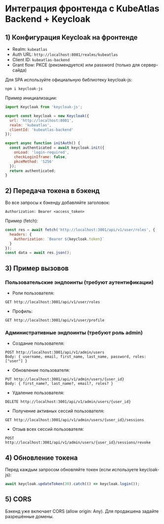 # Интеграция фронтенда с KubeAtlas Backend + Keycloak

## 1) Конфигурация Keycloak на фронтенде

- Realm: `kubeatlas`
- Auth URL: `http://localhost:8081/realms/kubeatlas`
- Client ID: `kubeatlas-backend`
- Grant flow: PKCE (рекомендуется) или password (только для сервер-сайда)

Для SPA используйте официальную библиотеку keycloak-js:
```
npm i keycloak-js
```
Пример инициализации:
```js
import Keycloak from 'keycloak-js';

export const keycloak = new Keycloak({
  url: 'http://localhost:8081',
  realm: 'kubeatlas',
  clientId: 'kubeatlas-backend'
});

export async function initAuth() {
  const authenticated = await keycloak.init({
    onLoad: 'login-required',
    checkLoginIframe: false,
    pkceMethod: 'S256'
  });
  return authenticated;
}
```

## 2) Передача токена в бэкенд

Во все запросы к бэкенду добавляйте заголовок:
```
Authorization: Bearer <access_token>
```
Пример (fetch):
```js
const res = await fetch('http://localhost:3001/api/v1/user/roles', {
  headers: {
    Authorization: `Bearer ${keycloak.token}`
  }
});
const data = await res.json();
```

## 3) Пример вызовов

### Пользовательские эндпоинты (требуют аутентификации)

- Роли пользователя:
```
GET http://localhost:3001/api/v1/user/roles
```
- Профиль:
```
GET http://localhost:3001/api/v1/user/profile
```

### Административные эндпоинты (требуют роль admin)

- Создание пользователя:
```
POST http://localhost:3001/api/v1/admin/users
Body: { username, email, first_name, last_name, password, roles: ["user"] }
```

- Обновление пользователя:
```
PUT http://localhost:3001/api/v1/admin/users/{user_id}
Body: { first_name?, last_name?, email?, roles? }
```

- Удаление пользователя:
```
DELETE http://localhost:3001/api/v1/admin/users/{user_id}
```

- Получение активных сессий пользователя:
```
GET http://localhost:3001/api/v1/admin/users/{user_id}/sessions
```

- Отзыв всех сессий пользователя:
```
POST http://localhost:3001/api/v1/admin/users/{user_id}/sessions/revoke
```

## 4) Обновление токена

Перед каждым запросом обновляйте токен (если используете keycloak-js):
```js
await keycloak.updateToken(30).catch(() => keycloak.login());
```

## 5) CORS

Бэкенд уже включает CORS (allow origin: Any). Для продакшена задайте разрешённые домены.
